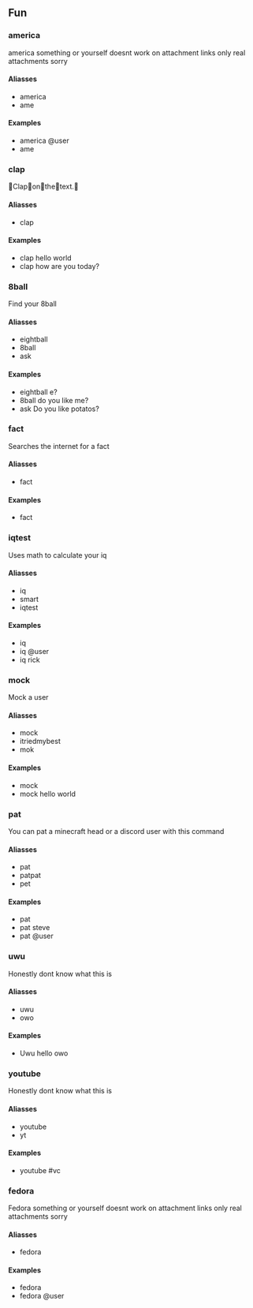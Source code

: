 
## Fun
### america
america something or yourself doesnt work on attachment links only real attachments sorry
#### Aliasses
 * america
 * ame 
#### Examples
 * america @user
 * ame
### clap
👏Clap👏on👏the👏text.👏
#### Aliasses
 * clap 
#### Examples
 * clap hello world
 * clap how are you today?
### 8ball
Find your 8ball
#### Aliasses
 * eightball
 * 8ball
 * ask 
#### Examples
 * eightball e?
 * 8ball do you like me?
 * ask Do you like potatos?
### fact
Searches the internet for a fact
#### Aliasses
 * fact 
#### Examples
 * fact
### iqtest
Uses math to calculate your iq
#### Aliasses
 * iq
 * smart
 * iqtest 
#### Examples
 * iq
 * iq @user
 * iq rick
### mock
Mock a user
#### Aliasses
 * mock
 * itriedmybest
 * mok 
#### Examples
 * mock
 * mock hello world
### pat
You can pat a minecraft head or a discord user with this command
#### Aliasses
 * pat
 * patpat
 * pet 
#### Examples
 * pat
 * pat steve
 * pat @user
### uwu
Honestly dont know what this is
#### Aliasses
 * uwu
 * owo 
#### Examples
 * Uwu hello owo
### youtube
Honestly dont know what this is
#### Aliasses
 * youtube
 * yt 
#### Examples
 * youtube #vc
### fedora
Fedora something or yourself doesnt work on attachment links only real attachments sorry
#### Aliasses
 * fedora 
#### Examples
 * fedora
 * fedora @user
